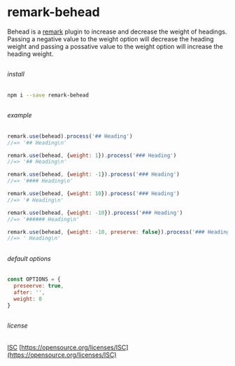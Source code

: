 # remark-behead


Behead is a [remark](https://github.com/wooorm/remark) plugin to increase and decrease the weight of headings.  Passing a negative value to the weight option will decrease the heading weight and passing a possative value to the weight option will increase the heading weight.

##

###### install

```bash
npm i --save remark-behead
```

##

###### example

```js
remark.use(behead).process('## Heading')
//=> '## Heading\n'

remark.use(behead, {weight: 1}).process('### Heading')
//=> '## Heading\n'

remark.use(behead, {weight: -1}).process('### Heading')
//=> '#### Heading\n'

remark.use(behead, {weight: 10}).process('### Heading')
//=> '# Heading\n'

remark.use(behead, {weight: -10}).process('### Heading')
//=> '###### Heading\n'

remark.use(behead, {weight: -10, preserve: false}).process('### Heading')
//=> ' Heading\n'
```

##

###### default options

```js
const OPTIONS = {
  preseerve: true,
  after: '',
  weight: 0
}
```

##

###### license

[ISC]('./License.md') [https://opensource.org/licenses/ISC](https://opensource.org/licenses/ISC)
